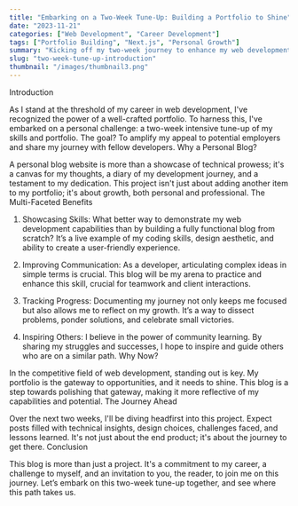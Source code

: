 ```yaml
---
title: "Embarking on a Two-Week Tune-Up: Building a Portfolio to Shine"
date: "2023-11-21"
categories: ["Web Development", "Career Development"]
tags: ["Portfolio Building", "Next.js", "Personal Growth"]
summary: "Kicking off my two-week journey to enhance my web development portfolio and skills, sharing insights and progress along the way."
slug: "two-week-tune-up-introduction"
thumbnail: "/images/thumbnail3.png"
---
```


Introduction

As I stand at the threshold of my career in web development, I've recognized the power of a well-crafted portfolio. To harness this, I've embarked on a personal challenge: a two-week intensive tune-up of my skills and portfolio. The goal? To amplify my appeal to potential employers and share my journey with fellow developers.
Why a Personal Blog?

A personal blog website is more than a showcase of technical prowess; it's a canvas for my thoughts, a diary of my development journey, and a testament to my dedication. This project isn't just about adding another item to my portfolio; it's about growth, both personal and professional.
The Multi-Faceted Benefits

1. Showcasing Skills: What better way to demonstrate my web development capabilities than by building a fully functional blog from scratch? It’s a live example of my coding skills, design aesthetic, and ability to create a user-friendly experience.

2. Improving Communication: As a developer, articulating complex ideas in simple terms is crucial. This blog will be my arena to practice and enhance this skill, crucial for teamwork and client interactions.

3. Tracking Progress: Documenting my journey not only keeps me focused but also allows me to reflect on my growth. It’s a way to dissect problems, ponder solutions, and celebrate small victories.

4. Inspiring Others: I believe in the power of community learning. By sharing my struggles and successes, I hope to inspire and guide others who are on a similar path.
   Why Now?

In the competitive field of web development, standing out is key. My portfolio is the gateway to opportunities, and it needs to shine. This blog is a step towards polishing that gateway, making it more reflective of my capabilities and potential.
The Journey Ahead

Over the next two weeks, I'll be diving headfirst into this project. Expect posts filled with technical insights, design choices, challenges faced, and lessons learned. It's not just about the end product; it's about the journey to get there.
Conclusion

This blog is more than just a project. It's a commitment to my career, a challenge to myself, and an invitation to you, the reader, to join me on this journey. Let’s embark on this two-week tune-up together, and see where this path takes us.
